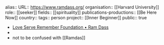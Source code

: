 alias::
URL:: https://www.ramdass.org/
organisation:: [[Harvard University]] 
role:: [[seeker]] 
fields:: [[spirituality]] 
publications-productions:: [[Be Here Now]] 
country::
tags:: person
project:: [[Inner Beginner]] 
public:: true

- [Love Serve Remember Foundation • Ram Dass](https://www.ramdass.org/)
-
- not to be confused with [[Ramdas]]